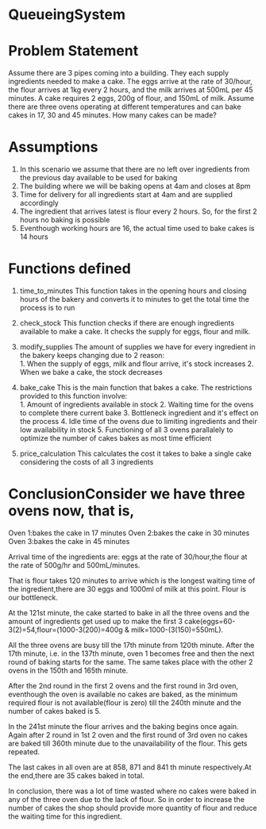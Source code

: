 # QueueingSystem

# Problem Statement
Assume there are 3 pipes coming into a building. They each supply ingredients needed to make a cake. 
The eggs arrive at the rate of 30/hour, the flour arrives at 1kg every 2 hours, and the milk arrives at 500mL per 45 minutes. 
A cake requires 2 eggs, 200g of flour, and 150mL of milk. Assume there are three ovens operating at different temperatures and can bake cakes in 17, 30  and 45 minutes.  How many cakes can be made?


# Assumptions
1. In this scenario we assume that there are no left over ingredients from the previous day available to be used for baking
2. The building where we will be baking opens at 4am and closes at 8pm
3. Time for delivery for all ingredients start at 4am and are supplied accordingly
4. The ingredient that arrives latest is flour every 2 hours. So, for the first 2 hours no baking is possible
5. Eventhough working hours are 16, the actual time used to bake cakes is 14 hours

# Functions defined
1. time_to_minutes
This function takes in the opening hours and closing hours of the bakery and converts it to minutes to get the total time the process is to run

2. check_stock
This function checks if there are enough ingredients available to make a cake. It checks the supply for eggs, flour and milk.

3. modify_supplies
The amount of supplies we have for every ingredient in the bakery keeps changing due to 2 reason:	
			1. When the supply of eggs, milk and flour arrive, it's stock increases
			2. When we bake a cake, the stock decreases

4. bake_cake
This is the main function that bakes a cake. The restrictions provided to this function involve:	
			1. Amount of ingredients available in stock
			2. Waiting time for the ovens to complete there current bake
			3. Bottleneck ingredient and it's effect on the process
			4. Idle time of the ovens due to limiting ingredients and their low availability in stock
			5. Functioning of all 3 ovens parallalely to optimize the number of cakes bakes as most time efficient

5. price_calculation
This calculates the cost it takes to bake a single cake considering the costs of all 3 ingredients


# ConclusionConsider we have three ovens now, that is,
Oven 1:bakes the cake in 17 minutes
Oven 2:bakes the cake in 30 minutes
Oven 3:bakes the cake in 45 minutes

Arrival time of the ingredients are: eggs at the rate of 30/hour,the flour at the rate of 500g/hr and 500mL/minutes.

That is flour takes 120 minutes to arrive which is the longest waiting time of the ingredient,there are 30 eggs and 1000ml of milk at this point. Flour is our bottleneck.

At the 121st minute, the cake started to bake in all the three ovens and the amount of ingredients get used up to make the first 3 cake(eggs=60-3(2)=54,flour=(1000-3(200)=400g & milk=1000-(3(150)=550mL).

All the three ovens are busy till the 17th minute from 120th minute. After the 17th minute, i.e. in the 137th minute, oven 1 becomes free and then the next round of baking starts for the same. The same takes place with the other 2 ovens in the 150th and 165th minute.

After the 2nd round in the first 2 ovens and the first round in 3rd oven, eventhough the oven is available no cakes are baked, as the minimum required flour is not available(flour is zero) till the 240th minute and the number of cakes baked is 5.

In the 241st minute the flour arrives and the baking begins once again. Again after 2 round in 1st 2 oven and the first round of 3rd oven no cakes are baked till 360th minute due to the unavailability of the flour. This gets repeated.

The last cakes in all oven are at 858, 871 and 841 th minute respectively.At the end,there are 35 cakes baked in total.

In conclusion, there was a lot of time wasted where no cakes were baked in any of the three oven due to the lack of flour. So in order to increase the number of cakes the shop should provide more quantity of flour and reduce the waiting time for this ingredient.

